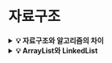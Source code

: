 # 자료구조

<details>
<summary><strong>💡 자료구조와 알고리즘의 차이</strong></summary>
  <ul>
    <li>자료구조는 데이터를 원하는 규칙 또는 목적에 맞게 저장하기 위한 구조이다.</li>
    <li>알고리즘이란 자료구조에 쌓인 데이터를 활용해 어떠한 문제를 해결하기 위한 여러 동작들의 모임이다.</li>
	</ul>
</details>

<details>
<summary><strong>💡 ArrayList와 LinkedList</strong></summary>
  <ul>
    <li>ArrayList는 배열은 연결된 데이터를 순차적으로(Ordered) 메모리상에 위치하는 배열의 형태를 가진다.</li>
    <ul>
      <li>인덱스로 데이터에 접근하기 때문에, 읽기 속도가 빠르다.</li>
      <li>크기가 정적으로 결정(Pre-Allocation)된다. 때문에 동적 Resizing이 필요한 경우 작업이 크게 늘어날 수 있다.</li>
      <li>삽입 및 삭제 시, 연속적인 형태를 맞추기 위한 연산의 비용이 크다.</li>
    </ul>
    <li>LinkedList는 각 노드가 데이터와 포인터를 갖고 한 줄로 연결되어 있는 형태로 데이터가 저장되는 자료구조이다.</li>
    <ul>
      <li>특정 값을 읽기 위해서는 리스트 전체를 순회해야 하기 때문에, 읽기 속도가 비교적 느리다.</li>
      <li>리스트 크기에 영향 없이, 값을 추가하고 삭제할 수 있다.</li>
      <li>삽입 및 삭제 시, 각 노드의 포인터를 연결하고 끊으면 되기 때문에 속도가 빠르다.</li>
    </ul>
	</ul>
</details>